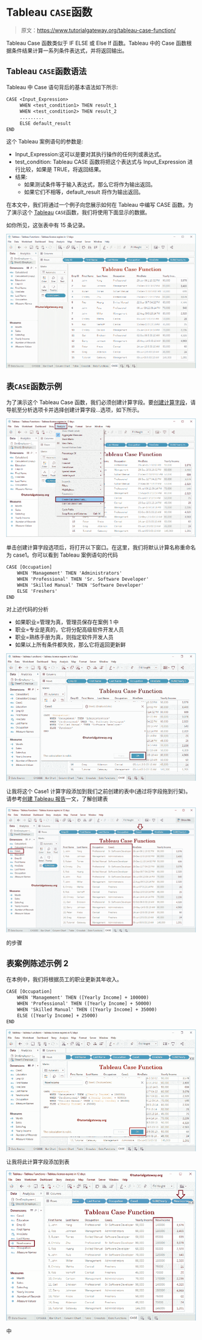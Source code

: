# Tableau `CASE`函数

> 原文：<https://www.tutorialgateway.org/tableau-case-function/>

Tableau Case 函数类似于 IF ELSE 或 Else If 函数。Tableau 中的 Case 函数根据条件结果计算一系列条件表达式，并将返回输出。

## Tableau `CASE`函数语法

Tableau 中 Case 语句背后的基本语法如下所示:

```
CASE <Input_Expression>
     WHEN <test_condition1> THEN result_1
     WHEN <test_condition2> THEN result_2
     .........
     ELSE default_result
END
```

这个 Tableau 案例语句的参数是:

*   Input_Expression:这可以是要对其执行操作的任何列或表达式。
*   test_condition: Tableau CASE 函数将把这个表达式与 Input_Expression 进行比较，如果是 TRUE，将返回结果。
*   结果:
    *   如果测试条件等于输入表达式，那么它将作为输出返回。
    *   如果它们不相等，default_result 将作为输出返回。

在本文中，我们将通过一个例子向您展示如何在 Tableau 中编写 CASE 函数。为了演示这个 [Tableau](https://www.tutorialgateway.org/tableau/) `CASE`函数，我们将使用下面显示的数据。

如你所见，这张表中有 15 条记录。

![Tableau Case Function 1](img/47bb192bdceda50611bff493e5b8a3a0.png)

## 表`CASE`函数示例

为了演示这个 Tableau Case 函数，我们必须创建计算字段。要[创建计算字段](https://www.tutorialgateway.org/calculated-field-tableau/)，请导航至分析选项卡并选择创建计算字段…选项，如下所示。

![Tableau Case Function 2](img/61670742de8a37c9c1ef4f57c729ddd1.png)

单击创建计算字段选项后，将打开以下窗口。在这里，我们将默认计算名称重命名为 case1。你可以看到 Tableau 案例语句的代码

```
CASE [Occupation]
    WHEN 'Management' THEN 'Administrators'
    WHEN 'Professional' THEN 'Sr. Software Developer'
    WHEN 'Skilled Manual' THEN 'Software Developer'
    ELSE 'Freshers'
END
```

对上述代码的分析

*   如果职业=管理为真，管理员保存在案例 1 中
*   职业=专业是真的，它将分配高级软件开发人员
*   职业=熟练手册为真，则指定软件开发人员
*   如果以上所有条件都失败，那么它将返回更新鲜

![Tableau Case Function 3](img/01b2471ce686e92b8bb5d82f2a3ff0b7.png)

让我将这个 Case1 计算字段添加到我们之前创建的表中(通过将字段拖到行架)。请参考[创建 Tableau 报告](https://www.tutorialgateway.org/tableau-table-report/)一文，了解创建表

![Tableau Case Function 4](img/7de7bbb2d365e7650eda6cf4068e4c53.png)

的步骤

## 表案例陈述示例 2

在本例中，我们将根据员工的职业更新其年收入。

```
CASE [Occupation]
    WHEN 'Management' THEN ([Yearly Income] + 100000)
    WHEN 'Professional' THEN ([Yearly Income] + 50000)
    WHEN 'Skilled Manual' THEN ([Yearly Income] + 35000)
    ELSE ([Yearly Income] + 25000)
END

```

![Tableau Case Function 5](img/03857c0186811d177f72ca96df848afc.png)

让我将此计算字段添加到表

![Tableau Case Function 6](img/e1e254714d7c942246252a7304db9332.png)

中